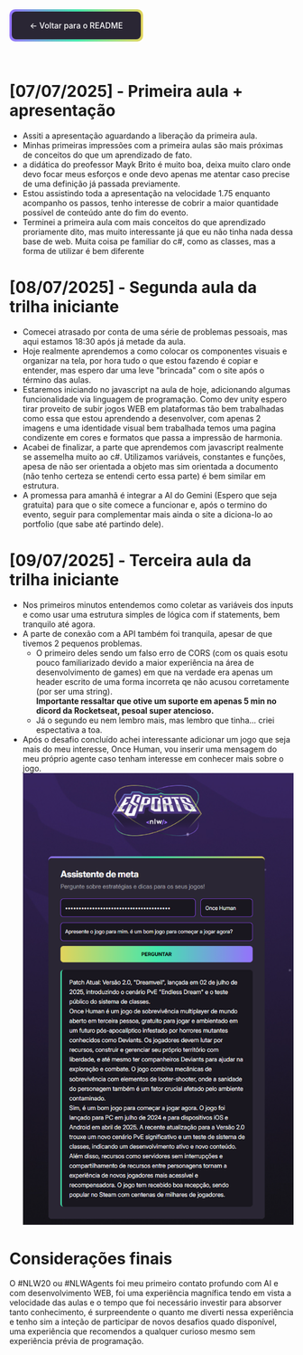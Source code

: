 <div style="
  background-image: linear-gradient(90deg, #9572FC, #43E7AD, #E2D45C);
  border-radius: 0.625rem;
  padding: 4px;
  margin-bottom: 2rem;
  display: inline-block;
">
  <div style="
    padding: 1rem 2rem;
    border-radius: 0.5rem;
    background-color: #2A2634;
  ">
    <a href="README.md" style="
      color: white;
      text-decoration: none;
      font-family: 'Inter', sans-serif;
      font-weight: 500;
    ">← Voltar para o README</a>
  </div>
</div>

# [07/07/2025] - Primeira aula + apresentação
- Assiti a apresentação aguardando a liberação da primeira aula.
- Minhas primeiras impressões com a primeira aulas são mais próximas de conceitos do que um aprendizado de fato.
- a didática do preofessor Mayk Brito é muito boa, deixa muito claro onde devo focar meus esforços e onde devo apenas me atentar caso precise de uma definição já passada previamente.
- Estou assistindo toda a apresentação na velocidade 1.75 enquanto acompanho os passos, tenho interesse de cobrir a maior quantidade possível de conteúdo ante do fim do evento.
- Terminei a primeira aula com mais conceitos do que aprendizado proriamente dito, mas muito interessante já que eu não tinha nada dessa base de web. Muita coisa pe familiar do c#, como as classes, mas a forma de utilizar é bem diferente

# [08/07/2025] - Segunda aula da trilha iniciante
- Comecei atrasado por conta de uma série de problemas pessoais, mas aqui estamos 18:30 após já metade da aula.
- Hoje realmente aprendemos a como colocar os componentes visuais e organizar na tela, por hora tudo o que estou fazendo é copiar e entender, mas espero dar uma leve "brincada" com o site após o término das aulas.
- Estaremos iniciando no javascript na aula de hoje, adicionando algumas funcionalidade via linguagem de programação. Como dev unity espero tirar proveito de subir jogos WEB em plataformas tão bem trabalhadas como essa que estou aprendendo a desenvolver, com apenas 2 imagens e uma identidade visual bem trabalhada temos uma pagina condizente em cores e formatos que passa a impressão de harmonia.
- Acabei de finalizar, a parte que aprendemos com javascript realmente se assemelha muito ao c#. Utilizamos variáveis, constantes e funções, apesa de não ser orientada a objeto mas sim orientada a documento (não tenho certeza se entendi certo essa parte) é bem similar em estrutura.
- A promessa para amanhã é integrar a AI do Gemini (Espero que seja gratuita) para que o site comece a funcionar e, após o termino do evento, seguir para complementar mais ainda o site a diciona-lo ao portfolio (que sabe até partindo dele).

# [09/07/2025] - Terceira aula da trilha iniciante
- Nos primeiros minutos entendemos como coletar as variáveis dos inputs e como usar uma estrutura simples de lógica com if statements, bem tranquilo até agora.
- A parte de conexão com a API também foi tranquila, apesar de que tivemos 2 pequenos problemas.  
  - O primeiro deles sendo um falso erro de CORS (com os quais esotu pouco familiarizado devido a maior experiência na área de desenvolvimento de games) em que na verdade era apenas um header escrito de uma forma incorreta qe não acusou corretamente (por ser uma string).  
  **Importante ressaltar que otive um suporte em apenas 5 min no dicord da Rocketseat, pesoal super atencioso.** 
  - Já o segundo eu nem lembro mais, mas lembro que tinha... criei espectativa a toa.
- Após o desafio concluído achei interessante adicionar um jogo que seja mais do meu interesse, Once Human, vou inserir uma mensagem do meu próprio agente caso tenham interesse em conhecer mais sobre o jogo.  
![Screenshot do GameCoachAI](assets\exampleImg.png)

# Considerações finais
O #NLW20 ou #NLWAgents foi meu primeiro contato profundo com AI e com desenvolvimento WEB, foi uma experiência magnífica tendo em vista a velocidade das aulas e o tempo que foi necessário investir para absorver tanto conhecimento, é surpreendente o quanto me diverti nessa experiência e tenho sim a inteção de participar de novos desafios quado disponível, uma experiência que recomendos a qualquer curioso mesmo sem experiência prévia de programação.